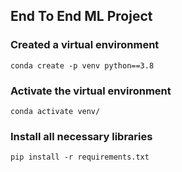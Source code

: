 ## End To End ML Project

### Created a virtual environment
```
conda create -p venv python==3.8
```
### Activate the virtual environment

```
conda activate venv/
```

### Install all necessary libraries
```
pip install -r requirements.txt
```